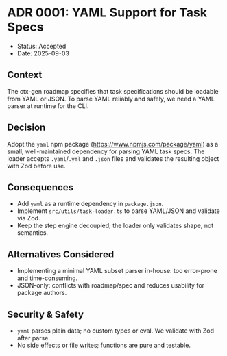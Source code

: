 # ADR 0001: YAML Support for Task Specs

- Status: Accepted
- Date: 2025-09-03

## Context

The ctx-gen roadmap specifies that task specifications should be loadable from YAML or JSON. To parse YAML reliably and safely, we need a YAML parser at runtime for the CLI.

## Decision

Adopt the `yaml` npm package (https://www.npmjs.com/package/yaml) as a small, well-maintained dependency for parsing YAML task specs. The loader accepts `.yaml`/`.yml` and `.json` files and validates the resulting object with Zod before use.

## Consequences

- Add `yaml` as a runtime dependency in `package.json`.
- Implement `src/utils/task-loader.ts` to parse YAML/JSON and validate via Zod.
- Keep the step engine decoupled; the loader only validates shape, not semantics.

## Alternatives Considered

- Implementing a minimal YAML subset parser in-house: too error-prone and time-consuming.
- JSON-only: conflicts with roadmap/spec and reduces usability for package authors.

## Security & Safety

- `yaml` parses plain data; no custom types or eval. We validate with Zod after parse.
- No side effects or file writes; functions are pure and testable.
